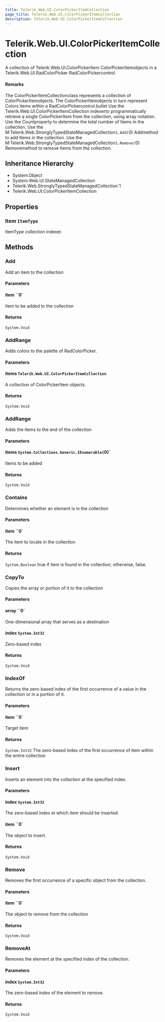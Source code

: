 ```yaml
---
title: Telerik.Web.UI.ColorPickerItemCollection
page_title: Telerik.Web.UI.ColorPickerItemCollection
description: Telerik.Web.UI.ColorPickerItemCollection
---
```


# Telerik.Web.UI.ColorPickerItemCollection

A collection of Telerik.Web.UI.ColorPickerItem ColorPickerItemobjects in a
                Telerik.Web.UI.RadColorPicker RadColorPickercontrol.

#### Remarks
The ColorPickerItemCollectionclass represents a collection of
                ColorPickerItemobjects. The ColorPickerItemobjects in turn represent 
                Colors items within a RadColorPickercontrol.bullet Use the Telerik.Web.UI.ColorPickerItemCollection indexerto programmatically retrieve a
                        single ColorPickerItem from the collection, using array notation.
                    Use the Countproperty to determine the total
                        number of Items in the collection.
                    Use the M:Telerik.Web.StronglyTypedStateManagedCollection`1.Add(`0) Addmethod to add Items in the collection.
                    Use the M:Telerik.Web.StronglyTypedStateManagedCollection`1.Remove(`0) Removemethod to remove Items from the
                        collection.

## Inheritance Hierarchy

* System.Object
* System.Web.UI.StateManagedCollection
* Telerik.Web.StronglyTypedStateManagedCollection`1
* Telerik.Web.UI.ColorPickerItemCollection

## Properties

###  Item `ItemType`

ItemType collection indexer.

## Methods

###  Add

Add an item to the collection

#### Parameters

#### item ``0`

Item to be added to the collection

#### Returns

`System.Void` 

###  AddRange

Adds colors to the palette of RadColorPicker.

#### Parameters

#### items `Telerik.Web.UI.ColorPickerItemCollection`

A collection of ColorPickerItem objects.

#### Returns

`System.Void` 

###  AddRange

Adds the items to the end of the collection

#### Parameters

#### items `System.Collections.Generic.IEnumerable{`0}`

Items to be added

#### Returns

`System.Void` 

###  Contains

Determines whether an element is in the collection

#### Parameters

#### item ``0`

The item to locate in the collection

#### Returns

`System.Boolean` true if item is found in the collection; otherwise, false.

###  CopyTo

Copies the array or portion of it to the collection

#### Parameters

#### array ``0`

One-dimensional array that serves as a destination

#### index `System.Int32`

Zero-based index

#### Returns

`System.Void` 

###  IndexOf

Returns the zero-based index of the first occurrence of a value in the collection or in a portion of it.

#### Parameters

#### item ``0`

Target item

#### Returns

`System.Int32` The zero-based index of the first occurrence of item within the entire collection

###  Insert

Inserts an element into the collection at the specified index.

#### Parameters

#### index `System.Int32`

The zero-based index at which item should be inserted.

#### item ``0`

The object to insert.

#### Returns

`System.Void` 

###  Remove

Removes the first occurrence of a specific object from the collection.

#### Parameters

#### item ``0`

The object to remove from the collection

#### Returns

`System.Void` 

###  RemoveAt

Removes the element at the specified index of the collection.

#### Parameters

#### index `System.Int32`

The zero-based index of the element to remove.

#### Returns

`System.Void` 

